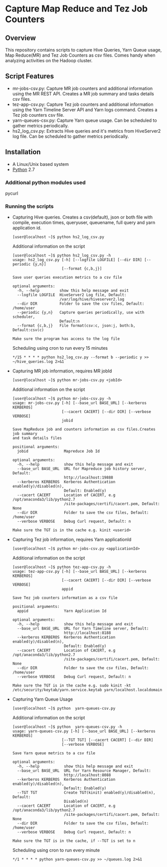 
# Capture Map Reduce and Tez Job Counters
## Overview

This repository contains scripts to capture Hive Queries, Yarn Queue usage, Map Reduce(MR) and Tez Job Counters as csv files. Comes handy when analyzing activities on the Hadoop cluster.

## Script Features
- mr-jobs-csv.py: Capture MR job counters and additional information using the MR REST API. Creates a MR job summary and tasks details csv files.
- tez-app-csv.py: Capture Tez job counters and additional information using the Yarn Timeline Server API and Yarn logs command. Creates a Tez job counters csv file.
- yarn-queues-csv.py: Capture Yarn queue usage. Can be scheduled to gather metrics periodically.
- hs2_log_csv.py: Extracts Hive queries and it's metrics from HiveServer2 log file. Can be scheduled to gather metrics periodically.

## Installation
- A Linux/Unix based system
- [Python](https://www.python.org/downloads/) 2.7

### Additional python modules used
pycurl

### Running the scripts
- Capturing Hive queries. Creates a csv(default), json or both file with compile, execution times, queryuser, queuename, full query and yarn application id.

   ```
   [user@localhost ~]$ python hs2_log_csv.py
   ```    
   
    Additional information on the script
    ```
    [user@localhost ~]$ python hs2_log_csv.py -h
    usage: hs2_log_csv.py [-h] [--logfile LOGFILE] [--dir DIR] [--periodic {y,n}]
                          [--format {c,b,j}]

    Save user queries execution metrics to a csv file

    optional arguments:
      -h, --help         show this help message and exit
      --logfile LOGFILE  HiveServer2 Log file, Default:
                         /var/log/hive/hiveserver2.log
      --dir DIR          Folder to save the csv files, Default: /home/user
      --periodic {y,n}   Capture queries periodically, use with scheduler,
                         Default:n
      --format {c,b,j}   File format(csv:c, json:j, both:b, Default:csv(c)

    Make sure the program has access to the log file
    ```
        
  Scheduling using cron to run every 15 minutes
  ```
  */15 * * * * python hs2_log_csv.py --format b --periodic y >> ~/hive_queries.log 2>&1
  ```

- Capturing MR job information, requires MR jobId

    ```
    [user@localhost ~]$ python mr-jobs-csv.py <jobId>
    ```
    
    Additional information on the script
    ```
    [user@localhost ~]$ python mr-jobs-csv.py -h
    usage: mr-jobs-csv.py [-h] [--base_url BASE_URL] [--kerberos KERBEROS]
                          [--cacert CACERT] [--dir DIR] [--verbose VERBOSE]
                          jobid

    Save MapReduce job and counters information as csv files.Creates job summary
    and task details files

    positional arguments:
      jobid                Mapreduce Job Id

    optional arguments:
      -h, --help           show this help message and exit
      --base_url BASE_URL  URL for Mapreduce job history server, Default:
                           http://localhost:19888
      --kerberos KERBEROS  Kerberos Authentication enabled(y)/disabled(n),
                           Default: Enabled(y)
      --cacert CACERT      Location of CACERT, e.g /opt/anaconda3/lib/python2.7
                           /site-packages/certifi/cacert.pem, Default: None
      --dir DIR            Folder to save the csv files, Default: /home/user
      --verbose VERBOSE    Debug Curl request, Default: n

    Make sure the TGT is in the cache e.g. kinit <userid>
    ```
    
- Capturing Tez job information, requires Yarn applicationId

    ```
    [user@localhost ~]$ python mr-jobs-csv.py <applicationId>
    ```
    
    Additional information on the script
    ```
    [user@localhost ~]$ python tez-app-csv.py -h
    usage: tez-app-csv.py [-h] [--base_url BASE_URL] [--kerberos KERBEROS]
                          [--cacert CACERT] [--dir DIR] [--verbose VERBOSE]
                          appid

    Save Tez job counters information as a csv file

    positional arguments:
      appid                Yarn Application Id

    optional arguments:
      -h, --help           show this help message and exit
      --base_url BASE_URL  URL for Yarn Timeline server, Default:
                           http://localhost:8188
      --kerberos KERBEROS  Kerberos Authentication enabled(y)/disabled(n),
                           Default: Enabled(y)
      --cacert CACERT      Location of CACERT, e.g /opt/anaconda3/lib/python2.7
                           /site-packages/certifi/cacert.pem, Default: None
      --dir DIR            Folder to save the csv files, Default: /home/user
      --verbose VERBOSE    Debug Curl request, Default: n

    Make sure the TGT is in the cache e.g. sudo kinit -kt
    /etc/security/keytab/yarn.service.keytab yarn/localhost.localdomain
    ```
- Capturing Yarn Queue Usage
    
    ```
    [user@localhost ~]$ python  yarn-queues-csv.py
    ```
 
    Additional information on the script
    ```
    [user@localhost ~]$ python  yarn-queues-csv.py -h
    usage: yarn-queues-csv.py [-h] [--base_url BASE_URL] [--kerberos KERBEROS]
                          [--TGT TGT] [--cacert CACERT] [--dir DIR]
                          [--verbose VERBOSE]

    Save Yarn queue metrics to a csv file

    optional arguments:
      -h, --help           show this help message and exit
      --base_url BASE_URL  URL for Yarn Resource Manager, Default:
                           http://localhost:8088
      --kerberos KERBEROS  Kerberos Authentication enabled(y)/disabled(n),
                           Default: Enabled(y)
      --TGT TGT            Create TGT(kinit) enabled(y)/disabled(n), Default:
                           Disabled(n)
      --cacert CACERT      Location of CACERT, e.g /opt/anaconda3/lib/python2.7
                           /site-packages/certifi/cacert.pem, Default: None
      --dir DIR            Folder to save the csv files, Default: /home/user
      --verbose VERBOSE    Debug Curl request, Default: n

    Make sure the TGT is in the cache, if --TGT is set to n
    ```
    
  Scheduling using cron to run every minute
  ```
  */1 * * * * python yarn-queues-csv.py >> ~/queues.log 2>&1
  ```
